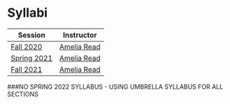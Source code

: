# Syllabi


| Session                                                      | Instructor                                                    |
|--------------------------------------------------------------|---------------------------------------------------------------|
| [Fall 2020](https://mines-csci341.github.io/csci341-fall20-syllabus) | [Amelia Read](https://cs.mines.edu/faculty-and-staff/)   |
| [Spring 2021](https://mines-csci341.github.io/csci341-spr21-syllabus) | [Amelia Read](https://cs.mines.edu/faculty-and-staff/)   |
| [Fall 2021](https://mines-csci341.github.io/csci341-fall21-syllabus) | [Amelia Read](https://cs.mines.edu/faculty-and-staff/)   |

###NO SPRING 2022 SYLLABUS - USING UMBRELLA SYLLABUS FOR ALL SECTIONS
